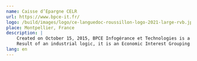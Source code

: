 ```yaml
---
name: Caisse d’Epargne CELR
url: https://www.bpce-it.fr/
logo: /build/images/logo/ce-languedoc-roussillon-logo-2021-large-rvb.jpg
place: Montpellier, France
description: |
    Created on October 15, 2015, BPCE Infogérance et Technologies is a joint structure of the IT subsidiaries of BPCE Group (Banque Populaire Caisse d'Epargne).
    Result of an industrial logic, it is an Economic Interest Grouping (EIG) which aims to consolidate infrastructures and pool purchases in order to optimize costs and strengthen the quality of service of all the IT production of the group.
lang: en
---
```

